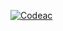 [![Codeac](https://static.codeac.io/badges/2-728065024.svg "Codeac")](https://app.codeac.io/github/NEHANOVEED123/Argouml-SWE-Assignment3-Cpp)
